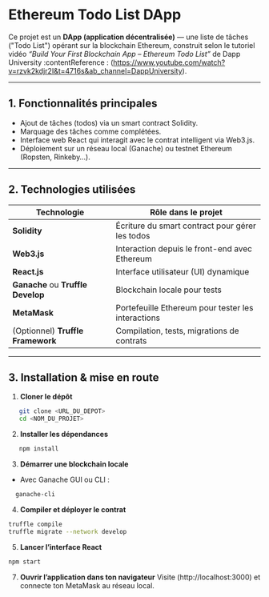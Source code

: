 # Ethereum Todo List DApp

Ce projet est un **DApp (application décentralisée)** — une liste de tâches ("Todo List") opérant sur la blockchain Ethereum, construit selon le tutoriel vidéo *“Build Your First Blockchain App – Ethereum Todo List”* de Dapp University :contentReference : (https://www.youtube.com/watch?v=rzvk2kdjr2I&t=4716s&ab_channel=DappUniversity).

---

## 1. Fonctionnalités principales

- Ajout de tâches (todos) via un smart contract Solidity.
- Marquage des tâches comme complétées.
- Interface web React qui interagit avec le contrat intelligent via Web3.js.
- Déploiement sur un réseau local (Ganache) ou testnet Ethereum (Ropsten, Rinkeby…).

---

## 2. Technologies utilisées

| Technologie | Rôle dans le projet |
|-------------|----------------------|
| **Solidity** | Écriture du smart contract pour gérer les todos |
| **Web3.js** | Interaction depuis le front-end avec Ethereum |
| **React.js** | Interface utilisateur (UI) dynamique |
| **Ganache** ou **Truffle Develop** | Blockchain locale pour tests |
| **MetaMask** | Portefeuille Ethereum pour tester les interactions |
| (Optionnel) **Truffle Framework** | Compilation, tests, migrations de contrats |

---

## 3. Installation & mise en route

1. **Cloner le dépôt**  
```bash
   git clone <URL_DU_DEPOT>
   cd <NOM_DU_PROJET>
```
2. **Installer les dépendances**
```bash   
   npm install
```
3. **Démarrer une blockchain locale**
- Avec Ganache GUI ou CLI :
```bash
  ganache-cli
```
4. **Compiler et déployer le contrat**
```bash
truffle compile
truffle migrate --network develop
```
5. **Lancer l’interface React**
```bash
npm start
```
7. **Ouvrir l’application dans ton navigateur**
Visite (http://localhost:3000) et connecte ton MetaMask au réseau local.
